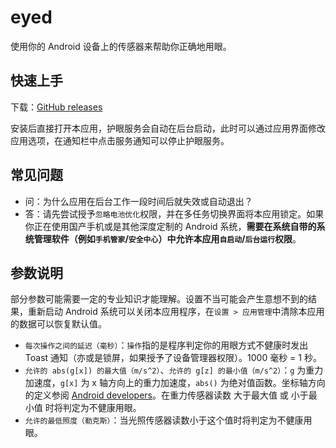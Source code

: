 # eyed

使用你的 Android 设备上的传感器来帮助你正确地用眼。

## 快速上手

下载：[GitHub releases](https://github.com/chenjunyu19/eyed/releases)

安装后直接打开本应用，护眼服务会自动在后台启动，此时可以通过应用界面修改应用选项，在通知栏中点击服务通知可以停止护眼服务。

## 常见问题

- 问：为什么应用在后台工作一段时间后就失效或自动退出？
- 答：请先尝试授予`忽略电池优化`权限，并在多任务切换界面将本应用锁定。如果你正在使用国产手机或是其他深度定制的 Android 系统，**需要在系统自带的系统管理软件（例如`手机管家`/`安全中心`）中允许本应用`自启动`/`后台运行`权限**。

## 参数说明

部分参数可能需要一定的专业知识才能理解。设置不当可能会产生意想不到的结果，重新启动 Android 系统可以关闭本应用程序，在`设置 > 应用管理`中清除本应用的数据可以恢复默认值。

- `每次操作之间的延迟（毫秒）`：`操作`指的是程序判定你的用眼方式不健康时发出 Toast 通知（亦或是锁屏，如果授予了设备管理器权限）。1000 毫秒 = 1 秒。
- `允许的 abs(g[x]) 的最大值（m/s^2）`、`允许的 g[z] 的最小值（m/s^2）`：`g` 为重力加速度，`g[x]` 为 x 轴方向上的重力加速度，`abs()` 为绝对值函数。坐标轴方向的定义参阅 [Android developers](https://developer.android.google.cn/guide/topics/sensors/sensors_overview#sensors-coords)。在重力传感器读数 大于最大值 或 小于最小值 时将判定为不健康用眼。
- `允许的最低照度（勒克斯）`：当光照传感器读数小于这个值时将判定为不健康用眼。
